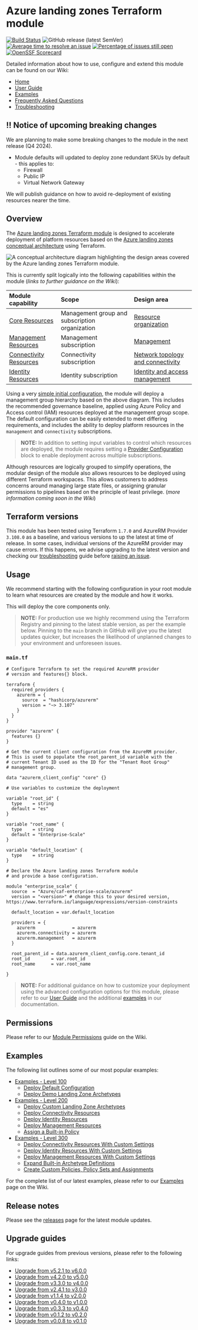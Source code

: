 # Azure landing zones Terraform module

[![Build Status](https://dev.azure.com/mscet/CAE-ALZ-Terraform/_apis/build/status/Tests/E2E?branchName=refs%2Ftags%2Fv6.0.0)](https://dev.azure.com/mscet/CAE-ALZ-Terraform/_build/latest?definitionId=26&branchName=refs%2Ftags%2Fv6.0.0)
![GitHub release (latest SemVer)](https://img.shields.io/github/v/release/Azure/terraform-azurerm-caf-enterprise-scale?style=flat&logo=github)
[![Average time to resolve an issue](http://isitmaintained.com/badge/resolution/azure/terraform-azurerm-caf-enterprise-scale.svg)](http://isitmaintained.com/project/azure/terraform-azurerm-caf-enterprise-scale "Average time to resolve an issue")
[![Percentage of issues still open](http://isitmaintained.com/badge/open/azure/terraform-azurerm-caf-enterprise-scale.svg)](http://isitmaintained.com/project/azure/terraform-azurerm-caf-enterprise-scale "Percentage of issues still open")
[![OpenSSF Scorecard](https://api.scorecard.dev/projects/github.com/Azure/terraform-azurerm-caf-enterprise-scale/badge)](https://scorecard.dev/viewer/?uri=github.com/Azure/terraform-azurerm-caf-enterprise-scale)

Detailed information about how to use, configure and extend this module can be found on our Wiki:

- [Home](https://github.com/Azure/terraform-azurerm-caf-enterprise-scale/wiki/Home )
- [User Guide](https://github.com/Azure/terraform-azurerm-caf-enterprise-scale/wiki/User-Guide)
- [Examples](https://github.com/Azure/terraform-azurerm-caf-enterprise-scale/wiki/Examples)
- [Frequently Asked Questions](https://github.com/Azure/terraform-azurerm-caf-enterprise-scale/wiki/Frequently-Asked-Questions)
- [Troubleshooting](https://github.com/Azure/terraform-azurerm-caf-enterprise-scale/wiki/Troubleshooting)

## ‼ Notice of upcoming breaking changes

We are planning to make some breaking changes to the module in the next release (Q4 2024).

- Module defaults will updated to deploy zone redundant SKUs by default - this applies to:
  - Firewall
  - Public IP
  - Virtual Network Gateway

We will publish guidance on how to avoid re-deployment of existing resources nearer the time.

## Overview

The [Azure landing zones Terraform module](https://registry.terraform.io/modules/Azure/caf-enterprise-scale/azurerm/latest) is designed to accelerate deployment of platform resources based on the [Azure landing zones conceptual architecture](https://learn.microsoft.com/azure/cloud-adoption-framework/ready/landing-zone#azure-landing-zone-conceptual-architecture) using Terraform.

![A conceptual architecture diagram highlighting the design areas covered by the Azure landing zones Terraform module.](https://raw.githubusercontent.com/wiki/Azure/terraform-azurerm-caf-enterprise-scale/media/alz-tf-module-overview.png)

This is currently split logically into the following capabilities within the module (*links to further guidance on the Wiki*):

| Module capability | Scope | Design area |
| :--- | :--- | :--- |
| [Core Resources](https://github.com/Azure/terraform-azurerm-caf-enterprise-scale/wiki/%5BUser-Guide%5D-Core-Resources) | Management group and subscription organization | [Resource organization](https://learn.microsoft.com/azure/cloud-adoption-framework/ready/landing-zone/design-area/resource-org) |
| [Management Resources](https://github.com/Azure/terraform-azurerm-caf-enterprise-scale/wiki/%5BUser-Guide%5D-Management-Resources) | Management subscription | [Management](https://learn.microsoft.com/azure/cloud-adoption-framework/ready/landing-zone/design-area/management) |
| [Connectivity Resources](https://github.com/Azure/terraform-azurerm-caf-enterprise-scale/wiki/%5BUser-Guide%5D-Connectivity-Resources) | Connectivity subscription | [Network topology and connectivity](https://learn.microsoft.com/azure/cloud-adoption-framework/ready/landing-zone/design-area/network-topology-and-connectivity) |
| [Identity Resources](https://github.com/Azure/terraform-azurerm-caf-enterprise-scale/wiki/%5BUser-Guide%5D-Identity-Resources) | Identity subscription | [Identity and access management](https://learn.microsoft.com/azure/cloud-adoption-framework/ready/landing-zone/design-area/identity-access) |

Using a very [simple initial configuration](#maintf), the module will deploy a management group hierarchy based on the above diagram.
This includes the recommended governance baseline, applied using Azure Policy and Access control (IAM) resources deployed at the management group scope.
The default configuration can be easily extended to meet differing requirements, and includes the ability to deploy platform resources in the `management` and `connectivity` subscriptions.

> **NOTE:** In addition to setting input variables to control which resources are deployed, the module requires setting a [Provider Configuration](https://github.com/Azure/terraform-azurerm-caf-enterprise-scale/wiki/%5BUser-Guide%5D-Provider-Configuration) block to enable deployment across multiple subscriptions.

Although resources are logically grouped to simplify operations, the modular design of the module also allows resources to be deployed using different Terraform workspaces.
This allows customers to address concerns around managing large state files, or assigning granular permissions to pipelines based on the principle of least privilege. (*more information coming soon in the Wiki*)

## Terraform versions

This module has been tested using Terraform `1.7.0` and AzureRM Provider `3.108.0` as a baseline, and various versions to up the latest at time of release.
In some cases, individual versions of the AzureRM provider may cause errors.
If this happens, we advise upgrading to the latest version and checking our [troubleshooting](https://github.com/Azure/terraform-azurerm-caf-enterprise-scale/wiki/Troubleshooting) guide before [raising an issue](https://github.com/Azure/terraform-azurerm-caf-enterprise-scale/issues).

## Usage

We recommend starting with the following configuration in your root module to learn what resources are created by the module and how it works.

This will deploy the core components only.

> **NOTE:** For production use we highly recommend using the Terraform Registry and pinning to the latest stable version, as per the example below.
> Pinning to the `main` branch in GitHub will give you the latest updates quicker, but increases the likelihood of unplanned changes to your environment and unforeseen issues.

### `main.tf`

```hcl
# Configure Terraform to set the required AzureRM provider
# version and features{} block.

terraform {
  required_providers {
    azurerm = {
      source  = "hashicorp/azurerm"
      version = "~> 3.107"
    }
  }
}

provider "azurerm" {
  features {}
}

# Get the current client configuration from the AzureRM provider.
# This is used to populate the root_parent_id variable with the
# current Tenant ID used as the ID for the "Tenant Root Group"
# management group.

data "azurerm_client_config" "core" {}

# Use variables to customize the deployment

variable "root_id" {
  type    = string
  default = "es"
}

variable "root_name" {
  type    = string
  default = "Enterprise-Scale"
}

variable "default_location" {
  type    = string
}

# Declare the Azure landing zones Terraform module
# and provide a base configuration.

module "enterprise_scale" {
  source  = "Azure/caf-enterprise-scale/azurerm"
  version = "<version>" # change this to your desired version, https://www.terraform.io/language/expressions/version-constraints

  default_location = var.default_location

  providers = {
    azurerm              = azurerm
    azurerm.connectivity = azurerm
    azurerm.management   = azurerm
  }

  root_parent_id = data.azurerm_client_config.core.tenant_id
  root_id        = var.root_id
  root_name      = var.root_name

}
```

> **NOTE:** For additional guidance on how to customize your deployment using the advanced configuration options for this module, please refer to our [User Guide](https://github.com/Azure/terraform-azurerm-caf-enterprise-scale/wiki/User-Guide) and the additional [examples](https://github.com/Azure/terraform-azurerm-caf-enterprise-scale/wiki/Examples) in our documentation.

## Permissions

Please refer to our [Module Permissions](https://github.com/Azure/terraform-azurerm-caf-enterprise-scale/wiki/%5BUser-Guide%5D-Module-Permissions) guide on the Wiki.

## Examples

The following list outlines some of our most popular examples:

- [Examples - Level 100](https://github.com/Azure/terraform-azurerm-caf-enterprise-scale/wiki/Examples#advanced-level-100)
  - [Deploy Default Configuration](https://github.com/Azure/terraform-azurerm-caf-enterprise-scale/wiki/%5BExamples%5D-Deploy-Default-Configuration)
  - [Deploy Demo Landing Zone Archetypes](https://github.com/Azure/terraform-azurerm-caf-enterprise-scale/wiki/%5BExamples%5D-Deploy-Demo-Landing-Zone-Archetypes)
- [Examples - Level 200](https://github.com/Azure/terraform-azurerm-caf-enterprise-scale/wiki/Examples#advanced-level-200)
  - [Deploy Custom Landing Zone Archetypes](https://github.com/Azure/terraform-azurerm-caf-enterprise-scale/wiki/%5BExamples%5D-Deploy-Custom-Landing-Zone-Archetypes)
  - [Deploy Connectivity Resources](https://github.com/Azure/terraform-azurerm-caf-enterprise-scale/wiki/%5BExamples%5D-Deploy-Connectivity-Resources)
  - [Deploy Identity Resources](https://github.com/Azure/terraform-azurerm-caf-enterprise-scale/wiki/%5BExamples%5D-Deploy-Identity-Resources)
  - [Deploy Management Resources](https://github.com/Azure/terraform-azurerm-caf-enterprise-scale/wiki/%5BExamples%5D-Deploy-Management-Resources)
  - [Assign a Built-in Policy](https://github.com/Azure/terraform-azurerm-caf-enterprise-scale/wiki/%5BExamples%5D-Assign-a-Built-in-Policy)
- [Examples - Level 300](https://github.com/Azure/terraform-azurerm-caf-enterprise-scale/wiki/Examples#advanced-level-300)
  - [Deploy Connectivity Resources With Custom Settings](https://github.com/Azure/terraform-azurerm-caf-enterprise-scale/wiki/%5BExamples%5D-Deploy-Connectivity-Resources-With-Custom-Settings)
  - [Deploy Identity Resources With Custom Settings](https://github.com/Azure/terraform-azurerm-caf-enterprise-scale/wiki/%5BExamples%5D-Deploy-Identity-Resources-With-Custom-Settings)
  - [Deploy Management Resources With Custom Settings](https://github.com/Azure/terraform-azurerm-caf-enterprise-scale/wiki/%5BExamples%5D-Deploy-Management-Resources-With-Custom-Settings)
  - [Expand Built-in Archetype Definitions](https://github.com/Azure/terraform-azurerm-caf-enterprise-scale/wiki/%5BExamples%5D-Expand-Built-in-Archetype-Definitions)
  - [Create Custom Policies, Policy Sets and Assignments](https://github.com/Azure/terraform-azurerm-caf-enterprise-scale/wiki/%5BExamples%5D-Create-Custom-Policies-Policy-Sets-and-Assignments)

For the complete list of our latest examples, please refer to our [Examples](https://github.com/Azure/terraform-azurerm-caf-enterprise-scale/wiki/Examples) page on the Wiki.

## Release notes

Please see the [releases](https://github.com/Azure/terraform-azurerm-caf-enterprise-scale/releases) page for the latest module updates.

## Upgrade guides

For upgrade guides from previous versions, please refer to the following links:

- [Upgrade from v5.2.1 to v6.0.0](https://github.com/Azure/terraform-azurerm-caf-enterprise-scale/wiki/%5BUser-Guide%5D-Upgrade-from-v5.2.1-to-v6.0.0)
- [Upgrade from v4.2.0 to v5.0.0](https://github.com/Azure/terraform-azurerm-caf-enterprise-scale/wiki/%5BUser-Guide%5D-Upgrade-from-v4.2.0-to-v5.0.0)
- [Upgrade from v3.3.0 to v4.0.0](https://github.com/Azure/terraform-azurerm-caf-enterprise-scale/wiki/%5BUser-Guide%5D-Upgrade-from-v3.3.0-to-v4.0.0)
- [Upgrade from v2.4.1 to v3.0.0](https://github.com/Azure/terraform-azurerm-caf-enterprise-scale/wiki/%5BUser-Guide%5D-Upgrade-from-v2.4.1-to-v3.0.0)
- [Upgrade from v1.1.4 to v2.0.0](https://github.com/Azure/terraform-azurerm-caf-enterprise-scale/wiki/%5BUser-Guide%5D-Upgrade-from-v1.1.4-to-v2.0.0)
- [Upgrade from v0.4.0 to v1.0.0](https://github.com/Azure/terraform-azurerm-caf-enterprise-scale/wiki/%5BUser-Guide%5D-Upgrade-from-v0.4.0-to-v1.0.0)
- [Upgrade from v0.3.3 to v0.4.0](https://github.com/Azure/terraform-azurerm-caf-enterprise-scale/wiki/%5BUser-Guide%5D-Upgrade-from-v0.3.3-to-v0.4.0)
- [Upgrade from v0.1.2 to v0.2.0](https://github.com/Azure/terraform-azurerm-caf-enterprise-scale/wiki/%5BUser-Guide%5D-Upgrade-from-v0.1.2-to-v0.2.0)
- [Upgrade from v0.0.8 to v0.1.0](https://github.com/Azure/terraform-azurerm-caf-enterprise-scale/wiki/%5BUser-Guide%5D-Upgrade-from-v0.0.8-to-v0.1.0)
